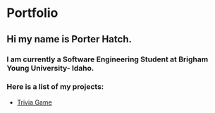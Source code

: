 # Portfolio
## Hi my name is Porter Hatch.
### I am currently a Software Engineering Student at Brigham Young University- Idaho.

### Here is a list of my projects:
- [Trivia Game](https://github.com/PortableHatchet/Trivia-Game)
